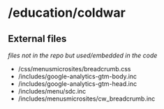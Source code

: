  # /education/coldwar

## External files
_files not in the repo but used/embedded in the code_

 - /css/menusmicrosites/breadcrumb.css
 - /includes/google-analytics-gtm-body.inc
 - /includes/google-analytics-gtm-head.inc
 - /includes/menu/sdc.inc
 - /includes/menusmicrosites/cw_breadcrumb.inc
